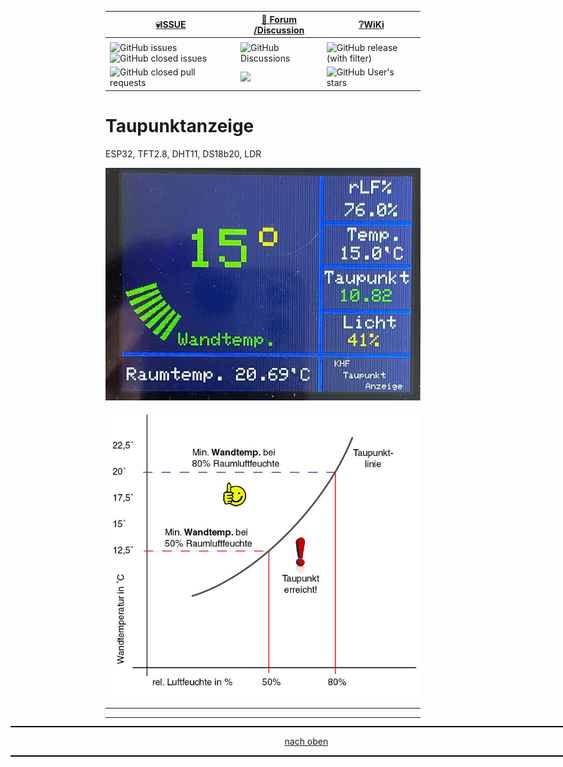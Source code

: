<a name="oben"></a>

<div align="center">

  |[:skull:ISSUE](https://github.com/frankyhub/Taupunktanzeige/issues?q=is%3Aissue)|[:speech_balloon: Forum /Discussion](https://github.com/frankyhub/Taupunktanzeige/discussions)|[:grey_question:WiKi](https://github.com/frankyhub/Taupunktanzeige/wiki)|
|--|--|--|
| | | |
|![GitHub issues](https://img.shields.io/github/issues/frankyhub/Taupunktanzeige)![GitHub closed issues](https://img.shields.io/github/issues-closed/frankyhub/Taupunktanzeige)|![GitHub Discussions](https://img.shields.io/github/discussions/frankyhub/Taupunktanzeige)|![GitHub release (with filter)](https://img.shields.io/github/v/release/frankyhub/Taupunktanzeige)|
|![GitHub closed pull requests](https://img.shields.io/github/issues-pr-closed/finaldie/skull.svg)[](https://github.com/frankyhub/Taupunktanzeige/pulls)|[<img src="https://img.shields.io/github/license/finaldie/skull.svg">](https://github.com/frankyhub/Taupunktanzeige/blob/main/LICENSE.md)| ![GitHub User's stars](https://img.shields.io/github/stars/frankyhub)|
</div>




# Taupunktanzeige
ESP32, TFT2.8, DHT11, DS18b20, LDR


![Bild](pic/Taupunktanzeige.png)


![Bild](pic/W-L-Diagramm.png)



---

<div style="position:absolute; left:2cm; ">   
<ol class="breadcrumb" style="border-top: 2px solid black;border-bottom:2px solid black; height: 45px; width: 900px;"> <p align="center"><a href="#oben">nach oben</a></p></ol>
</div>  

---
